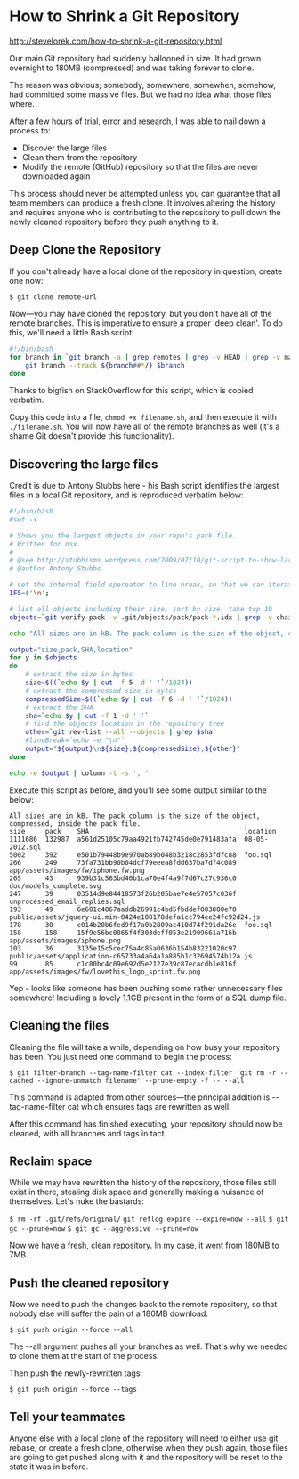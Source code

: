 # How to Shrink a Git Repository

http://stevelorek.com/how-to-shrink-a-git-repository.html

Our main Git repository had suddenly ballooned in size. It had grown overnight to 180MB (compressed) and was taking forever to clone.

The reason was obvious; somebody, somewhere, somewhen, somehow, had committed some massive files. But we had no idea what those files where.

After a few hours of trial, error and research, I was able to nail down a process to:

-   Discover the large files
-   Clean them from the repository
-   Modify the remote (GitHub) repository so that the files are never downloaded again

This process should never be attempted unless you can guarantee that all team members can produce a fresh clone. It involves altering the history and requires anyone who is contributing to the repository to pull down the newly cleaned repository before they push anything to it.

## Deep Clone the Repository

If you don't already have a local clone of the repository in question, create one now:

`$ git clone remote-url`

Now—you may have cloned the repository, but you don't have all of the remote branches. This is imperative to ensure a proper 'deep clean'. To do this, we'll need a little Bash script:

```bash
#!/bin/bash
for branch in `git branch -a | grep remotes | grep -v HEAD | grep -v master`; do
    git branch --track ${branch##*/} $branch
done
```

Thanks to bigfish on StackOverflow for this script, which is copied verbatim.

Copy this code into a file, `chmod +x filename.sh`, and then execute it with `./filename.sh`. You will now have all of the remote branches as well (it's a shame Git doesn't provide this functionality).

## Discovering the large files

Credit is due to Antony Stubbs here - his Bash script identifies the largest files in a local Git repository, and is reproduced verbatim below:

```bash
#!/bin/bash
#set -x

# Shows you the largest objects in your repo's pack file.
# Written for osx.
#
# @see http://stubbisms.wordpress.com/2009/07/10/git-script-to-show-largest-pack-objects-and-trim-your-waist-line/
# @author Antony Stubbs

# set the internal field spereator to line break, so that we can iterate easily over the verify-pack output
IFS=$'\n';

# list all objects including their size, sort by size, take top 10
objects=`git verify-pack -v .git/objects/pack/pack-*.idx | grep -v chain | sort -k3nr | head`

echo "All sizes are in kB. The pack column is the size of the object, compressed, inside the pack file."

output="size,pack,SHA,location"
for y in $objects
do
	# extract the size in bytes
	size=$((`echo $y | cut -f 5 -d ' '`/1024))
	# extract the compressed size in bytes
	compressedSize=$((`echo $y | cut -f 6 -d ' '`/1024))
	# extract the SHA
	sha=`echo $y | cut -f 1 -d ' '`
	# find the objects location in the repository tree
	other=`git rev-list --all --objects | grep $sha`
	#lineBreak=`echo -e "\n"`
	output="${output}\n${size},${compressedSize},${other}"
done

echo -e $output | column -t -s ', '
```

Execute this script as before, and you'll see some output similar to the below:

```
All sizes are in kB. The pack column is the size of the object, compressed, inside the pack file.
size     pack    SHA                                       location
1111686  132987  a561d25105c79aa4921fb742745de0e791483afa  08-05-2012.sql
5002     392     e501b79448b9e970ab89b048b3218c2853fdfc88  foo.sql
266      249     73fa731bb90b04dcf79eeea8fdd637ba7df4c089  app/assets/images/fw/iphone.fw.png
265      43      939b31c563bd40b1ca70e4f4a9f7d67c27c936c0  doc/models_complete.svg
247      39      03514d9e84418573f26b205bae7e4e57057c036f  unprocessed_email_replies.sql
193      49      6e601c4067aaddb26991c4bd5fbddef003800e70  public/assets/jquery-ui.min-0424e108178defa1cc794ee24fc92d24.js
178      30      c014b20b6fed9f17a0b2809ac410d74f291da26e  foo.sql
158      158     15f9e56bc0865f4f303deff053e21909661a716b  app/assets/images/iphone.png
103      36      3135e15c5cec75a4c85a0636b154b83221020c97  public/assets/application-c65733a4a64a1a885b1c32694574b12a.js
99       85      c1c80bc4c09e692d5e2127e39c87ecacdb1e816f  app/assets/images/fw/lovethis_logo_sprint.fw.png
```

Yep - looks like someone has been pushing some rather unnecessary files somewhere! Including a lovely 1.1GB present in the form of a SQL dump file.

## Cleaning the files

Cleaning the file will take a while, depending on how busy your repository has been. You just need one command to begin the process:

`$ git filter-branch --tag-name-filter cat --index-filter 'git rm -r --cached --ignore-unmatch filename' --prune-empty -f -- --all`

This command is adapted from other sources—the principal addition is --tag-name-filter cat which ensures tags are rewritten as well.

After this command has finished executing, your repository should now be cleaned, with all branches and tags in tact.

## Reclaim space

While we may have rewritten the history of the repository, those files still exist in there, stealing disk space and generally making a nuisance of themselves. Let's nuke the bastards:

`$ rm -rf .git/refs/original/`
`git reflog expire --expire=now --all`
`$ git gc --prune=now`
`$ git gc --aggressive --prune=now`

Now we have a fresh, clean repository. In my case, it went from 180MB to 7MB.

## Push the cleaned repository

Now we need to push the changes back to the remote repository, so that nobody else will suffer the pain of a 180MB download.

`$ git push origin --force --all`

The --all argument pushes all your branches as well. That's why we needed to clone them at the start of the process.

Then push the newly-rewritten tags:

`$ git push origin --force --tags`

## Tell your teammates

Anyone else with a local clone of the repository will need to either use git rebase, or create a fresh clone, otherwise when they push again, those files are going to get pushed along with it and the repository will be reset to the state it was in before.
